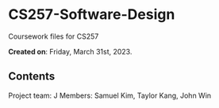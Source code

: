 # CS257-Software-Design

Coursework files for CS257

**Created on**: Friday, March 31st, 2023.  

## Contents
Project team: J
Members: Samuel Kim, Taylor Kang, John Win
